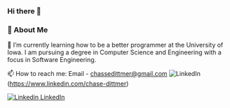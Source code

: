 ###  Hi there 👋

### 💬 About Me

<!--
**ChaseDitt/ChaseDitt** is a ✨ _special_ ✨ repository because its `README.md` (this file) appears on your GitHub profile.

Here are some ideas to get you started:

- 🔭 I’m currently working on ...
- 🌱 I’m currently learning ...
- 👯 I’m looking to collaborate on ...
- 🤔 I’m looking for help with ...
- 💬 Ask me about ...
- 📫 How to reach me: ...
- 😄 Pronouns: ...
- ⚡ Fun fact: ...
-->
🌱 I’m currently learning how to be a better programmer at the University of Iowa. I am pursuing a degree in Computer Science and Engineering with a focus in Software Engineering.




📫 How to reach me: Email - chassedittmer@gmail.com  ![LinkedIn](https://img.shields.io/badge/LinkedIn-000000?style=for-the-badge&logo=LinkedIn&logoColor=white)(https://www.linkedin.com/chase-dittmer)

[![Linkedin](https://i.stack.imgur.com/gVE0j.png) LinkedIn](https://www.linkedin.com/in/chase-dittmer/)

